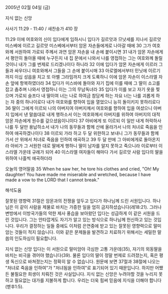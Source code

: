 2005년 02월 04일 (금)

지식 없는 신앙



사사기 11:29 - 11:40 / 새찬송가 410 장


11:29 이에 여호와의 신이 입다에게 임하시니 입다가 길르앗과 므낫세를 지나서 길르앗 미스베에 이르고 길르앗 미스베에서부터 암몬 자손들에게로 나아갈 때에 30 그가 여호와께 서원하여 가로되 주께서 과연 암몬 자손을 내 손에 붙이시면 31 내가 암몬 자손에게서 평안히 돌아올 때에 누구든지 내 집 문에서 나와서 나를 영접하는 그는 여호와께 돌릴 것이니 내가 그를 번제로 드리겠나이다 하니라 32 이에 입다가 암몬 자손에게 이르러 그들과 싸우더니 여호와께서 그들을 그 손에 붙이시매 33 아로엘에서부터 민닛에 이르기까지 이십 성읍을 치고 또 아벨 그라밈까지 크게 도륙하니 이에 암몬 자손이 이스라엘 자손 앞에 항복하였더라 34 입다가 미스바에 돌아와 자기 집에 이를 때에 그 딸이 소고를 잡고 춤추며 나와서 영접하니 이는 그의 무남독녀라 35 입다가 이를 보고 자기 옷을 찢으며 가로되 슬프다 내 딸이여 너는 나로 하여금 참담케 하는 자요 너는 나를 괴롭게 하는 자 중의 하나이로다 내가 여호와를 향하여 입을 열었으니 능히 돌이키지 못하리로다 36 딸이 그에게 이르되 나의 아버지여 아버지께서 여호와를 향하여 입을 여셨으니 아버지 입에서 낸 말씀대로 내게 행하소서 이는 여호와께서 아버지를 위하여 아버지의 대적 암몬 자손에게 원수를 갚으셨음이니이다 37 아비에게 또 이르되 이 일만 내게 허락하사 나를 두 달만 용납하소서 내가 나의 동무들과 함께 산에 올라가서 나의 처녀로 죽음을 인하여 애곡하겠나이다 38 이르되 가라 하고 두 달 위한하고 보내니 그가 동무들과 함께 가서 산 위에서 처녀로 죽음을 인하여 애곡하고 39 두 달 만에 그 아비에게로 돌아온지라 아비가 그 서원한 대로 딸에게 행하니 딸이 남자를 알지 못하고 죽으니라 이로부터 이스라엘 가운데 규례가 되어 40 이스라엘 여자들이 해마다 가서 길르앗 사람 입다의 딸을 위하여 나흘씩 애곡하더라

오늘의 영어말씀
35 When he saw her, he tore his clothes and cried, "Oh! My daughter! You have made me miserable and wretched, because I have made a vow to the LORD that I cannot break."

해석도움





잘못된 영향력
31절은 암몬과의 전쟁을 앞두고 입다가 하나님께 드린 서원입니다. 하나님은 이 같이 사람을 제물로 바치는 가증한 일을 엄히 금지하셨습니다(레18:21). 그러나 변방에서 이방국가들의 악한 제사 풍습을 보아왔던 입다는 성급하게 이 같은 서원을 드린 것입니다. 그는 안타깝게도 자기가 알고 있는 방식으로 하나님께 헌신하고 있는 것입니다. 우리가 결정하는 일들 중에도 이처럼 은연중에 받고 있는 잘못된 영향력으로 말미암는 것들이 적지 않습니다. 이와 같은 문제들을 발견하고 치료하기 위해서는 세밀한 말씀의 인도하심이 필요합니다.    

지식 없는 신앙
입다는 이 서원으로 말미암아 극심한 고통 가운데(35), 자기의 외동딸을 바치는 비극을 겪어야 했습니다(39). 물론 입다의 딸이 정말 번제로 드려졌는지, 혹은 평생 독신으로 바쳐졌는지는 정확히 알 수 없습니다. 원문에 보면 37절과 38절에 나오는 "처녀로 죽음을 인하여"가 "처녀됨을 인하여"로 표기되어 있기 때문입니다. 하지만 어쨌든 불필요한 희생이 치뤄진 것은 사실입니다. 지식 없는 신앙은 누려야할 것을 누리지 못하고 필요없는 대가를 지불하게 합니다. 우리는 더욱 힘써 믿음에 지식을 더해야 합니다(벧후1:5).